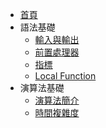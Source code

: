 * [首頁](/)
* 語法基礎
  * [輸入與輸出](/Syntax/optimize.md)
  * [前置處理器](/Syntax/pre_process.md)
  * [指標](/Syntax/pointer.md)
  * [Local Function](/Syntax/function.md) 
* 演算法基礎
  * [演算法簡介](/Basic/Introduction.md)
  * [時間複雜度](/Basic/Time_Complexity.md)
